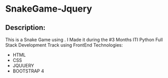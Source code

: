 # SnakeGame-Jquery
 
 
## Description:

This is a Snake Game using . I Made it during the #3 Months ITI Python Full Stack Development Track 
using FrontEnd Technologies:

* HTML
* CSS
* JQUUERY
* BOOTSTRAP 4

